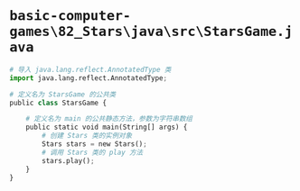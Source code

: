# `basic-computer-games\82_Stars\java\src\StarsGame.java`

```py
# 导入 java.lang.reflect.AnnotatedType 类
import java.lang.reflect.AnnotatedType;

# 定义名为 StarsGame 的公共类
public class StarsGame {

    # 定义名为 main 的公共静态方法，参数为字符串数组
    public static void main(String[] args) {
        # 创建 Stars 类的实例对象
        Stars stars = new Stars();
        # 调用 Stars 类的 play 方法
        stars.play();
    }
}
```